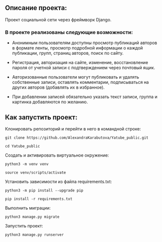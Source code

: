 ## Описание проекта:
Проект социальной сети через фреймворк Django.

### В проекте реализованы следующие возможности:
* Анонимным пользователям доступны просмотр публикаций авторов в формате ленты, просмотр подробной информации о каждой публикации, групп, страниц авторов, поиск по сайту. 

* Регистрация, авторизация на сайте, изменение, восстановление пароля от учетной записи с подтверждением через почтовый ящик.

* Авторизованные пользователи могут публиковать и удалять собственные записи, оставлять комментарии, подписываться на других авторов (добавлять их в избранное).

* При добавлении записей обязательно указать текст записи, группа и картинка добавляются по желанию.

## Как запустить проект:
Клонировать репозиторий и перейти в него в командной строке:
```
git clone https://github.com/AlexandraKarabutova/Yatube_public.git
```
```
cd Yatube_public
```
Cоздать и активировать виртуальное окружение:
```
python3 -m venv venv
```
```
source venv/scripts/activate
```
Установить зависимости из файла requirements.txt:
```
python3 -m pip install --upgrade pip
```
```
pip install -r requirements.txt
```
Выполнить миграции:
```
python3 manage.py migrate
```
Запустить проект:
```
python3 manage.py runserver
```
